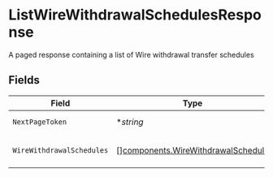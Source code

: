 # ListWireWithdrawalSchedulesResponse

A paged response containing a list of Wire withdrawal transfer schedules


## Fields

| Field                                                                                    | Type                                                                                     | Required                                                                                 | Description                                                                              | Example                                                                                  |
| ---------------------------------------------------------------------------------------- | ---------------------------------------------------------------------------------------- | ---------------------------------------------------------------------------------------- | ---------------------------------------------------------------------------------------- | ---------------------------------------------------------------------------------------- |
| `NextPageToken`                                                                          | **string*                                                                                | :heavy_minus_sign:                                                                       | The next page token                                                                      | 4ZHd3wAaMD1IQ0ZKS2BKV0FSRVdLW4VLWkY1R1B3MU4                                              |
| `WireWithdrawalSchedules`                                                                | [][components.WireWithdrawalSchedule](../../models/components/wirewithdrawalschedule.md) | :heavy_minus_sign:                                                                       | The list of transfer schedules                                                           |                                                                                          |